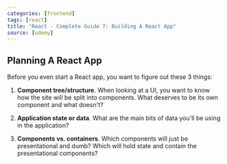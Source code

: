 ```yaml
---
categories: [frontend]
tags: [react]
title: "React - Complete Guide 7: Building A React App"
source: [udemy]
---
```


## Planning A React App

Before you even start a React app, you want to figure out these 3 things:

1. **Component tree/structure**. When looking at a UI, you want to know how the site will be split into components. What deserves to be its own component and what doesn't?

2. **Application state or data**. What are the main bits of data you'll be using in the application?

3. **Components vs. containers**. Which components will just be presentational and dumb? Which will hold state and contain the presentational components?

